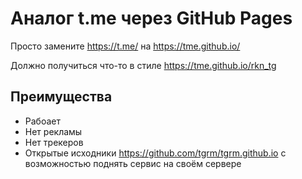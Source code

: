 # Аналог t.me через GitHub Pages 

Просто замените https://t.me/ на https://tme.github.io/

Должно получиться что-то в стиле https://tme.github.io/rkn_tg

## Преимущества

  - Рабоает
  - Нет рекламы
  - Нет трекеров
  - Открытые исходники https://github.com/tgrm/tgrm.github.io с возможностью поднять сервис на своём сервере